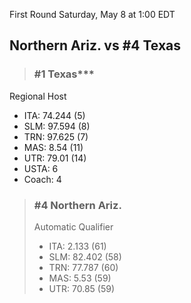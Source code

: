 First Round
Saturday, May 8 at 1:00 EDT
## Northern Ariz. vs #4 Texas

> ### #1 Texas***  
Regional Host  
- ITA: 74.244 (5)  
- SLM: 97.594 (8)  
- TRN: 97.625 (7)  
- MAS: 8.54 (11)  
- UTR: 79.01 (14)  
- USTA: 6  
- Coach: 4  

> ### #4 Northern Ariz.  
> Automatic Qualifier  
> - ITA: 2.133 (61)  
> - SLM: 82.402 (58)  
> - TRN: 77.787 (60)  
> - MAS: 5.53 (59)  
> - UTR: 70.85 (59)  